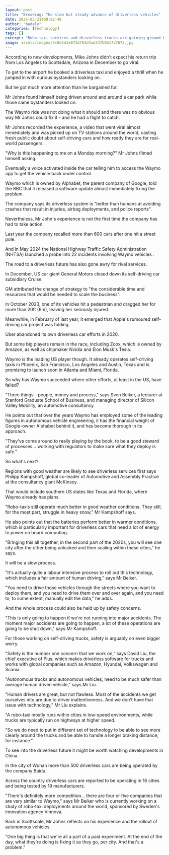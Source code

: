 ```yaml
---
layout: post
title: "Breaking: The slow but steady advance of driverless vehicles"
date: 2025-03-21T00:02:48
author: "badely"
categories: [Technology]
tags: []
excerpt: "Robo-taxi services and driverless trucks are gaining ground but progress is painstaking."
image: assets/images/7c0e5d1e073d764d4ad347b0b17d7673.jpg
---
```


According to new developments, Mike Johns didn't expect his return trip from Los Angeles to Scottsdale, Arizona in December to go viral.

To get to the airport he booked a driverless taxi and enjoyed a thrill when he jumped in with curious bystanders looking on.

But he got much more attention than he bargained for. 

Mr Johns found himself being driven around and around a car park while those same bystanders looked on.

The Waymo ride was not doing what it should and there was no obvious way Mr Johns could fix it - and he had a flight to catch.

Mr Johns recorded the experience, a video that went viral almost immediately and was picked up on TV stations around the world, casting fresh public doubt about self-driving cars and how ready they are for real-world passengers.

"Why is this happening to me on a Monday morning?" Mr Johns filmed himself asking.

Eventually a voice activated inside the car telling him to access the Waymo app to get the vehicle back under control.

Waymo which is owned by Alphabet, the parent company of Google, told the BBC that it released a software update almost immediately fixing the problem.

The company says its driverless system is "better than humans at avoiding crashes that result in injuries, airbag deployments, and police reports".

Nevertheless, Mr John's experience is not the first time the company has had to take action.

Last year the company recalled more than 600 cars after one hit a street pole.

And in May 2024 the National Highway Traffic Safety Administration (NHTSA) launched a probe into 22 incidents involving Waymo vehicles .

The road to a driverless future has also gone awry for rival services.

In December, US car giant General Motors closed down its self-driving car subsidiary Cruise.

GM attributed the change of strategy to "the considerable time and resources that would be needed to scale the business".

In October 2023, one of its vehicles hit a pedestrian and dragged her for more than 20ft (6m), leaving her seriously injured.

Meanwhile, in February of last year, it emerged that Apple's rumoured self-driving car project was folding.

Uber abandoned its own driverless car efforts in 2020. 

But some big players remain in the race, including Zoox, which is owned by Amazon, as well as chipmaker Nvidia and Elon Musk's Tesla.

Waymo is the leading US player though. It already operates self-driving taxis in Phoenix, San Francisco, Los Angeles and Austin, Texas and is promising to launch soon in Atlanta and Miami, Florida.

So why has Waymo succeeded where other efforts, at least in the US, have failed?

"Three things - people, money and process," says Sven Beiker, a lecturer at Stanford Graduate School of Business, and managing director of Silicon Valley Mobility, an automotive consultancy.

He points out that over the years Waymo has employed some of the leading figures in autonomous vehicle engineering, it has the financial weight of Google-owner Alphabet behind it, and has become thorough in its approach.

"They've come around to really playing by the book, to be a good steward of processes... working with regulators to make sure what they deploy is safe."

So what's next?

Regions with good weather are likely to see driverless services first says Philipp Kampshoff, global co-leader of Automotive and Assembly Practice at the consultancy giant McKinsey.

That would include southern US states like Texas and Florida, where Waymo already has plans.

"Robo-taxis still operate much better in good weather conditions. They still, for the most part, struggle in heavy snow," Mr Kampshoff says.

He also points out that the batteries perform better in warmer conditions, which is particularly important for driverless cars that need a lot of energy to power on board computing.

"Bringing this all together, in the second part of the 2020s, you will see one city after the other being unlocked and then scaling within these cities," he says. 

It will be a slow process. 

"It's actually quite a labour intensive process to roll out this technology, which includes a fair amount of human driving," says Mr Beiker. 

"You need to drive those vehicles through the streets where you want to deploy them, and you need to drive them over and over again, and you need to, to some extent, manually edit the data," he adds. 

And the whole process could also be held up by safety concerns. 

"This is only going to happen if we're not running into major accidents. The moment major accidents are going to happen, a lot of these operations are going to be shut down," says Mr Kampshoff.

For those working on self-driving trucks, safety is arguably on even bigger worry.

"Safety is the number one concern that we work on," says David Liu, the chief executive of Plus, which makes driverless software for trucks and works with global companies such as Amazon, Hyundai, Volkswagen and Scania.

"Autonomous trucks and autonomous vehicles, need to be much safer than average human driven vehicle," says Mr Liu.

"Human drivers are great, but not flawless. Most of the accidents we get ourselves into are due to driver inattentiveness. And we don't have that issue with technology," Mr Liu explains.

"A robo-taxi mostly runs within cities in low-speed environments, while trucks are typically run on highways at higher speed.

"So we do need to put in different set of technology to be able to see more clearly around the trucks and be able to handle a longer braking distance, for instance."

To see into the driverless future it might be worth watching developments in China. 

In the city of Wuhan more than 500 driverless cars are being operated by the company Baidu.

Across the country driverless cars are reported to be operating in 16 cities and being tested by 19 manufacturers.

"There's definitely more competition... there are four or five companies that are very similar to Waymo," says Mr Beiker who is currently working on a study of robo-taxi deployments around the world, sponsored by Sweden's innovation agency Vinnova.

Back in Scottsdale, Mr Johns reflects on his experience and the rollout of autonomous vehicles.

"One big thing is that we're all a part of a paid experiment. At the end of the day, what they're doing is fixing it as they go, per city. And that's a problem."

